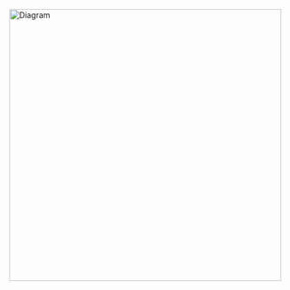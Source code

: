 <img width="489" alt="Diagram" src="https://user-images.githubusercontent.com/47504700/109979657-be1df280-7cc4-11eb-8c28-b33333baf8eb.png">

